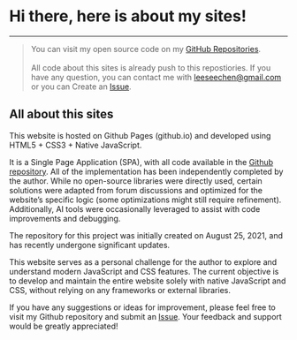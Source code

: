 
# Hi there, here is about my sites!

---

> You can visit my open source code on my [GitHub Repositories](https://github.com/SeeChen/seechen.github.io/).</br></br>All code about this sites is already push to this repostiories. If you have any question, you can contact me with [leeseechen@gmail.com](mailto:leeseechen@gmail.com) or you can Create an [Issue](https://github.com/SeeChen/seechen.github.io/issues).

## All about this sites

This website is hosted on Github Pages (github.io) and developed using HTML5 + CSS3 + Native JavaScript.

It is a Single Page Application (SPA), with all code available in the [Github repository](https://github.com/SeeChen/seechen.github.io/). All of the implementation has been independently completed by the author. While no open-source libraries were directly used, certain solutions were adapted from forum discussions and optimized for the website’s specific logic (some optimizations might still require refinement). Additionally, AI tools were occasionally leveraged to assist with code improvements and debugging.

The repository for this project was initially created on August 25, 2021, and has recently undergone significant updates.

This website serves as a personal challenge for the author to explore and understand modern JavaScript and CSS features. The current objective is to develop and maintain the entire website solely with native JavaScript and CSS, without relying on any frameworks or external libraries.

If you have any suggestions or ideas for improvement, please feel free to visit my Github repository and submit an [Issue](https://github.com/SeeChen/seechen.github.io/issues). Your feedback and support would be greatly appreciated!
